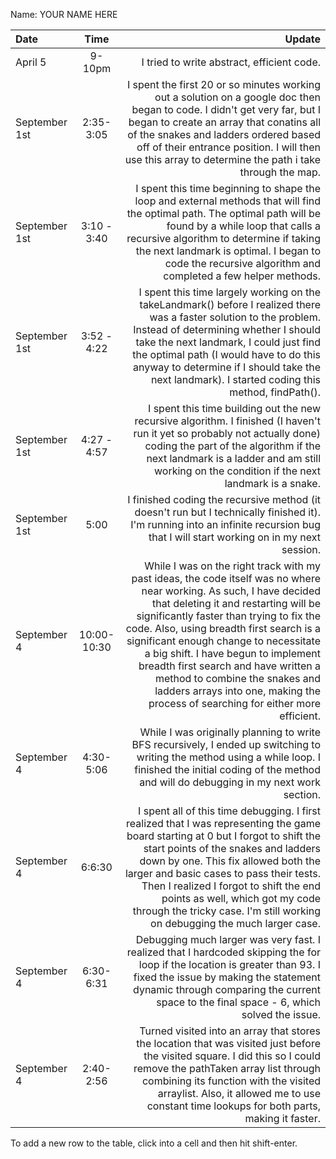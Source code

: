 Name: YOUR NAME HERE

| Date          |    Time     |                                                                                                                                                                                                                                                                                                                                                                                                                                                                                             Update |
|:--------------|:-----------:|---------------------------------------------------------------------------------------------------------------------------------------------------------------------------------------------------------------------------------------------------------------------------------------------------------------------------------------------------------------------------------------------------------------------------------------------------------------------------------------------------:|
| April 5       |   9-10pm    |                                                                                                                                                                                                                                                                                                                                                                                                                                                         I tried to write abstract, efficient code. |
| September 1st |  2:35-3:05  |                                                                                                                                                                             I spent the first 20 or so minutes working out a solution on a google doc then began to code. I didn't get very far, but I began to create an array that conatins all of the snakes and ladders ordered based off of their entrance position. I will then use this array to determine the path i take through the map. |
| September 1st | 3:10 - 3:40 |                                                                                                                                                                               I spent this time beginning to shape the loop and external methods that will find the optimal path. The optimal path will be found by a while loop that calls a recursive algorithm to determine if taking the next landmark is optimal. I began to code the recursive algorithm and completed a few helper methods. |
| September 1st | 3:52 - 4:22 |                                                                                                                                               I spent this time largely working on the takeLandmark() before I realized there was a faster solution to the problem. Instead of determining whether I should take the next landmark, I could just find the optimal path (I would have to do this anyway to determine if I should take the next landmark). I started coding this method, findPath(). |
| September 1st | 4:27 - 4:57 |                                                                                                                                                                                                                               I spent this time building out the new recursive algorithm. I finished (I haven't run it yet so probably not actually done) coding the part of the algorithm if the next landmark is a ladder and am still working on the condition if the next landmark is a snake. |
| September 1st |    5:00     |                                                                                                                                                                                                                                                                                                                 I finished coding the recursive method (it doesn't run but I technically finished it). I'm running into an infinite recursion bug that I will start working on in my next session. |
| September 4   | 10:00-10:30 | While I was on the right track with my past ideas, the code itself was no where near working. As such, I have decided that deleting it and restarting will be significantly faster than trying to fix the code. Also, using breadth first search is a significant enough change to necessitate a big shift. I have begun to implement breadth first search and have written a method to combine the snakes and ladders arrays into one, making the process of searching for either more efficient. |
| September 4   |  4:30-5:06  |                                                                                                                                                                                                                                                                                While I was originally planning to write BFS recursively, I ended up switching to writing the method using a while loop. I finished the initial coding of the method and will do debugging in my next work section. |
| September 4   |   6:6:30    |                                                                            I spent all of this time debugging. I first realized that I was representing the game board starting at 0 but I forgot to shift the start points of the snakes and ladders down by one. This fix allowed both the larger and basic cases to pass their tests. Then I realized I forgot to shift the end points as well, which got my code through the tricky case. I'm still working on debugging the much larger case. |
| September 4   |  6:30-6:31  |                                                                                                                                                                                                                                   Debugging much larger was very fast. I realized that I hardcoded skipping the for loop if the location is greater than 93. I fixed the issue by making the statement dynamic through comparing the current space to the final space - 6, which solved the issue. |
| September 4   |  2:40-2:56  |                                                                                                                                                                                         Turned visited into an array that stores the location that was visited just before the visited square. I did this so I could remove the pathTaken array list through combining its function with the visited arraylist. Also, it allowed me to use constant time lookups for both parts, making it faster. |


To add a new row to the table, click into a cell and then hit shift-enter.